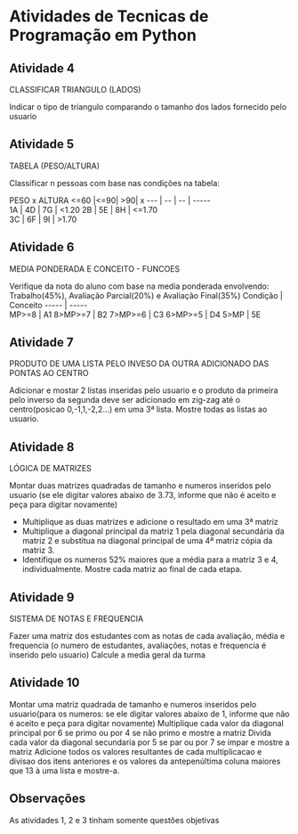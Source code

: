 # Atividades de Tecnicas de Programação em Python

## **Atividade 4**

CLASSIFICAR TRIANGULO (LADOS)

Indicar o tipo de triangulo comparando o tamanho dos lados fornecido pelo usuario

## **Atividade 5**

TABELA (PESO/ALTURA)

Classificar n pessoas com base nas condições na tabela:

PESO x ALTURA
<=60 |<=90| >90| x
 --- | -- | -- | -----       
  1A | 4D | 7G | <1.20 
  2B | 5E | 8H | <=1.70        
  3C | 6F | 9I | >1.70 

## **Atividade 6**

MEDIA PONDERADA E CONCEITO - FUNCOES

Verifique da nota do aluno com base na media ponderada envolvendo:
Trabalho(45%), Avaliação Parcial(20%) e Avaliação Final(35%)
Condição | Conceito
----- | -----  
 MP>=8 | A1
 8>MP>=7 | B2
 7>MP>=6 | C3
 6>MP>=5 | D4
 5>MP | 5E

## **Atividade 7**

PRODUTO DE UMA LISTA PELO INVESO DA OUTRA ADICIONADO DAS PONTAS AO CENTRO

Adicionar e mostar 2 listas inseridas pelo usuario e o produto da primeira pelo inverso da segunda deve ser adicionado em zig-zag até o centro(posicao 0,-1,1,-2,2...) em uma 3ª lista. Mostre todas as listas ao usuario.

## **Atividade 8**

LÓGICA DE MATRIZES

Montar duas matrizes quadradas de tamanho e numeros inseridos pelo usuario (se ele digitar valores abaixo de 3.73, informe que não é aceito e peça para digitar novamente)

- Multiplique as duas matrizes e adicione o resultado em uma 3ª matriz
- Multiplique a diagonal principal da matriz 1 pela diagonal secundária da matriz 2 e substitua na diagonal principal de uma 4ª matriz cópia da matriz 3.
- Identifique os numeros 52% maiores que a média para a matriz 3 e 4, individualmente.
Mostre cada matriz ao final de cada etapa.

## **Atividade 9**

SISTEMA DE NOTAS E FREQUENCIA

Fazer uma matriz dos estudantes com as notas de cada avaliação, média e frequencia (o numero de estudantes, avaliações, notas e frequencia é inserido pelo usuario)
Calcule a media geral da turma

## **Atividade 10**

Montar uma matriz quadrada de tamanho e numeros inseridos pelo usuario(para os numeros: se ele digitar valores abaixo de 1, informe que não é aceito e peça para digitar novamente)
Multiplique cada valor da diagonal principal por 6 se primo ou por 4 se não primo e mostre a matriz
Divida cada valor da diagonal secundaria por 5 se par ou por 7 se impar e mostre a matriz
Adicione todos os valores resultantes de cada multiplicacao e divisao dos itens anteriores e os valores da antepenúltima coluna maiores que 13 à uma lista e mostre-a.

## **Observações**

As atividades 1, 2 e 3 tinham somente questões objetivas
